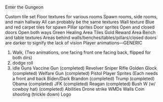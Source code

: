 Enter the Gungeon

Custom tile set
Floor textures for various rooms
Spawn rooms, side rooms, and main hallway
All can probably be the same textures
Wall texture
Blue and red carpet tiles for spawn
Pillar sprites
Door sprites
Open and closed doors
Open both ways
Green Healing Area Tiles
Gold Reward Area
Bench and table textures
Areas behind walls/benches/tables/pillars/closed doors are darker to signify the lack of vision
Player animations—GENERIC
1) Walk, (Two animations, one facing front one facing back, flipped for both dirs)
2) dodge roll
3) idle
Guns
Vaccine Gun (completed)
Revolver
Sniper Rifle
Golden Glock (completed)
Welfare Gun (completed)
Pistol
Player Sprites (Each needs a front and back
Biden/Dark Brandon (completed)
Trump (completed)
Obama (completed)
JFK (completed)
Reagan (completed)
Bush W (w/ cowboy hat) (completed)
Abilities
Drone strike
WMDs
Walls
Coin shooting (trickle down)
Logo
